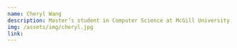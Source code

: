 ```yaml
---
name: Cheryl Wang
description: Master’s student in Computer Science at McGill University. Interest in Software Engineering, Human Computer Interaction, and Natural Language Processing. <br> (Co-supervised with <a href="http://jguo-web.com" target="_blank">Prof. Jin Guo</a> at the <a href="http://jguo-web.com/lab.html" target="_blank">KESEC Lab</a> of McGill University)
img: /assets/img/cheryl.jpg
link: 
---
```

